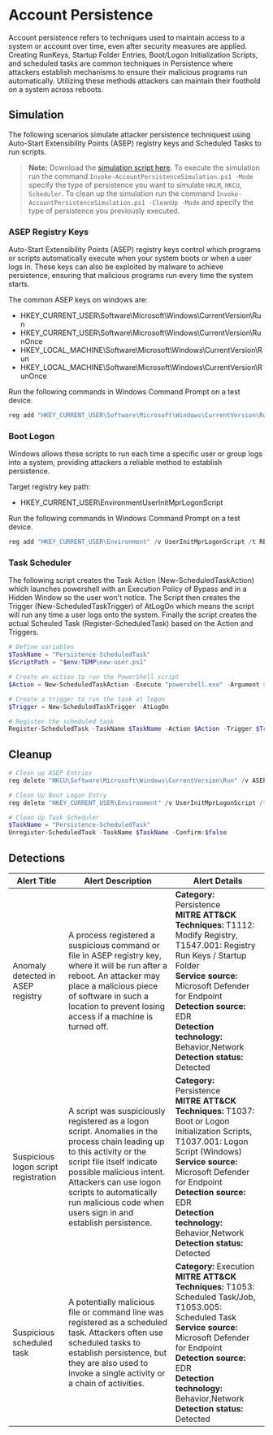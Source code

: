 # Account Persistence

Account persistence refers to techniques used to maintain access to a system or account over time, even after security measures are applied. Creating RunKeys, Startup Folder Entries, Boot/Logon Initialization Scripts, and scheduled tasks are common techniques in Persistence where attackers establish mechanisms to ensure their malicious programs run automatically. Utilizing these methods attackers can maintain their foothold on a system across reboots.

## Simulation

The following scenarios simulate attacker persistence techniquest using Auto-Start Extensibility Points (ASEP) registry keys and Scheduled Tasks to run scripts.

> **Note:** Download the [simulation script here](Invoke-AccountPersistenceSimulation.ps1).
> To execute the simulation run the command `Invoke-AccountPersistenceSimulation.ps1 -Mode` specify the type of persistence you want to simulate `HKLM`, `HKCU`, `Scheduler`.
> To clean up the simulation run the command `Invoke-AccountPersistenceSimulation.ps1 -CleanUp -Mode` and specify the type of persistence you previously executed.

### ASEP Registry Keys

Auto-Start Extensibility Points (ASEP) registry keys control which programs or scripts automatically execute when your system boots or when a user logs in. These keys can also be exploited by malware to achieve persistence, ensuring that malicious programs run every time the system starts.

The common ASEP keys on windows are:

* HKEY_CURRENT_USER\Software\Microsoft\Windows\CurrentVersion\Run
* HKEY_CURRENT_USER\Software\Microsoft\Windows\CurrentVersion\RunOnce
* HKEY_LOCAL_MACHINE\Software\Microsoft\Windows\CurrentVersion\Run
* HKEY_LOCAL_MACHINE\Software\Microsoft\Windows\CurrentVersion\RunOnce

Run the following commands in Windows Command Prompt on a test device.

```powershell
reg add "HKEY_CURRENT_USER\Software\Microsoft\Windows\CurrentVersion\Run" /v ASEPAttackSim /t REG_SZ /d "powershell -executionpolicy bypass -file $env:TEMP\new-user.ps1"
```

### Boot Logon

Windows allows these scripts to run each time a specific user or group logs into a system, providing attackers a reliable method to establish persistence.

Target registry key path:

* HKEY_CURRENT_USER\EnvironmentUserInitMprLogonScript

Run the following commands in Windows Command Prompt on a test device.

```powershell
reg add "HKEY_CURRENT_USER\Environment" /v UserInitMprLogonScript /t REG_SZ /d "powershell -executionpolicy bypass -file $env:TEMP\new-user.ps1"
```

### Task Scheduler

The following script creates the Task Action (New-ScheduledTaskAction) which launches powershell with an Execution Policy of Bypass and in a Hidden Window so the user won't notice. The Script then creates the Trigger (New-ScheduledTaskTrigger) of AtLogOn which means the script will run any time a user logs onto the system. Finally the script creates the actual Scheuled Task (Register-ScheduledTask) based on the Action and Triggers.

```powershell
# Define variables
$TaskName = "Persistence-ScheduledTask"
$ScriptPath = "$env:TEMP\new-user.ps1"

# Create an action to run the PowerShell script
$Action = New-ScheduledTaskAction -Execute "powershell.exe" -Argument $("-NoProfile -WindowStyle Hidden -ExecutionPolicy Bypass -File ""$ScriptPath"")"

# Create a trigger to run the task at logon
$Trigger = New-ScheduledTaskTrigger -AtLogOn

# Register the scheduled task
Register-ScheduledTask -TaskName $TaskName -Action $Action -Trigger $Trigger -Settings $Settings -Description "Runs a malicious PowerShell script at logon"
```

## Cleanup

```powershell
# Clean up ASEP Entries
reg delete "HKCU\Software\Microsoft\Windows\CurrentVersion\Run" /v ASEPAttackSim /f

# Clean Up Boot Logon Entry
reg delete "HKEY_CURRENT_USER\Environment" /v UserInitMprLogonScript /f

# Clean Up Task Scheduler
$TaskName = "Persistence-ScheduledTask"
Unregister-ScheduledTask -TaskName $TaskName -Confirm:$false
```

## Detections

| Alert Title | Alert Description | Alert Details |
| -- | -- | -- |
| Anomaly detected in ASEP registry | A process registered a suspicious command or file in ASEP registry key, where it will be run after a reboot. An attacker may place a malicious piece of software in such a location to prevent losing access if a machine is turned off. | **Category:** Persistence<br/>**MITRE ATT&CK Techniques:** T1112: Modify Registry, T1547.001: Registry Run Keys / Startup Folder<br/>**Service source:** Microsoft Defender for Endpoint<br/>**Detection source:** EDR<br/>**Detection technology:** Behavior,Network<br/>**Detection status:** Detected |
| Suspicious logon script registration | A script was suspiciously registered as a logon script. Anomalies in the process chain leading up to this activity or the script file itself indicate possible malicious intent. Attackers can use logon scripts to automatically run malicious code when users sign in and establish persistence. | **Category:** Persistence<br/>**MITRE ATT&CK Techniques:** T1037: Boot or Logon Initialization Scripts, T1037.001: Logon Script (Windows)<br/>**Service source:** Microsoft Defender for Endpoint <br/>**Detection source:** EDR<br/>**Detection technology:** Behavior,Network<br/>**Detection status:** Detected |
| Suspicious scheduled task | A potentially malicious file or command line was registered as a scheduled task. Attackers often use scheduled tasks to establish persistence, but they are also used to invoke a single activity or a chain of activities. | **Category:** Execution<br/>**MITRE ATT&CK Techniques:** T1053: Scheduled Task/Job, T1053.005: Scheduled Task<br/>**Service source:** Microsoft Defender for Endpoint <br/>**Detection source:** EDR<br/>**Detection technology:** Behavior,Network<br/>**Detection status:** Detected  |
